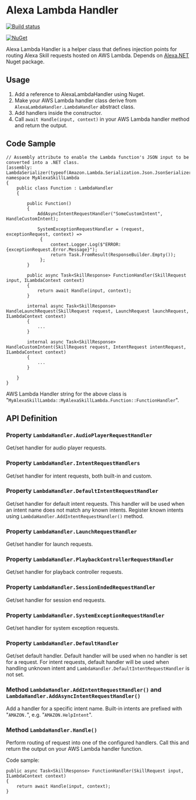 # Alexa Lambda Handler

[![Build status](https://ci.appveyor.com/api/projects/status/50x6ft24fl1pv8ae/branch/master?svg=true)](https://ci.appveyor.com/project/adriangodong/alexa-lambda-handler/branch/master)

[![NuGet](https://img.shields.io/nuget/v/AlexaLambdaHandler.svg)](https://www.nuget.org/packages/AlexaLambdaHandler/)

Alexa Lambda Handler is a helper class that defines injection points for routing Alexa Skill requests hosted on AWS Lambda. Depends on [Alexa.NET](https://www.nuget.org/packages/Alexa.NET/) Nuget package.

## Usage ##

1. Add a reference to AlexaLambdaHandler using Nuget.
2. Make your AWS Lambda handler class derive from `AlexaLambdaHandler.LambdaHandler` abstract class.
3. Add handlers inside the constructor.
4. Call `await Handle(input, context)` in your AWS Lambda handler method and return the output.

## Code Sample ##

```
// Assembly attribute to enable the Lambda function's JSON input to be converted into a .NET class.
[assembly: LambdaSerializer(typeof(Amazon.Lambda.Serialization.Json.JsonSerializer))]
namespace MyAlexaSkillLambda
{
    public class Function : LambdaHandler
    {

        public Function()
        {
            AddAsyncIntentRequestHandler("SomeCustomIntent", HandleCustomIntent);

            SystemExceptionRequestHandler = (request, exceptionRequest, context) =>
             {
                 context.Logger.Log($"ERROR: {exceptionRequest.Error.Message}");
                 return Task.FromResult(ResponseBuilder.Empty());
             };
        }

        public async Task<SkillResponse> FunctionHandler(SkillRequest input, ILambdaContext context)
        {
            return await Handle(input, context);
        }

        internal async Task<SkillResponse> HandleLaunchRequest(SkillRequest request, LaunchRequest launchRequest, ILambdaContext context)
        {
            ...
        }

        internal async Task<SkillResponse> HandleCustomIntent(SkillRequest request, IntentRequest intentRequest, ILambdaContext context)
        {
            ...
        }

    }
}
```

AWS Lambda Handler string for the above class is "`MyAlexaSkillLambda::MyAlexaSkillLambda.Function::FunctionHandler`".

## API Definition ##

### Property `LambdaHandler.AudioPlayerRequestHandler` ###

Get/set handler for audio player requests.

### Property `LambdaHandler.IntentRequestHandlers` ###

Get/set handler for intent requests, both built-in and custom.

### Property `LambdaHandler.DefaultIntentRequestHandler` ###

Get/set handler for default intent requests. This handler will be used when an intent name does not match any known intents. Register known intents using `LambdaHandler.AddIntentRequestHandler()` method.

### Property `LambdaHandler.LaunchRequestHandler` ###

Get/set handler for launch requests.

### Property `LambdaHandler.PlaybackControllerRequestHandler` ###

Get/set handler for playback controller requests.

### Property `LambdaHandler.SessionEndedRequestHandler` ###

Get/set handler for session end requests.

### Property `LambdaHandler.SystemExceptionRequestHandler` ###

Get/set handler for system exception requests.

### Property `LambdaHandler.DefaultHandler` ###

Get/set default handler. Default handler will be used when no handler is set for a request. For intent requests, default handler will be used when handling unknown intent and `LambdaHandler.DefaultIntentRequestHandler` is not set.

### Method `LambdaHandler.AddIntentRequestHandler()` and `LambdaHandler.AddAsyncIntentRequestHandler()` ###

Add a handler for a specific intent name. Built-in intents are prefixed with "`AMAZON.`", e.g. "`AMAZON.HelpIntent`".

### Method `LambdaHandler.Handle()` ###

Perform routing of request into one of the configured handlers. Call this and return the output on your AWS Lambda handler function.

Code sample:
```
public async Task<SkillResponse> FunctionHandler(SkillRequest input, ILambdaContext context)
{
    return await Handle(input, context);
}
```